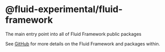 # @fluid-experimental/fluid-framework

The main entry point into all of Fluid Framework public packages

See [GitHub](https://github.com/microsoft/FluidFramework) for more details on the Fluid Framework and packages within.
